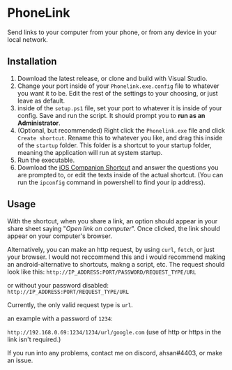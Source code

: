 
# PhoneLink
Send links to your computer from your phone, or from any device in your local network.

## Installation
1. Download the latest release, or clone and build with Visual Studio.
2. Change your port inside of your `Phonelink.exe.config` file to whatever you want it to be. Edit the rest of the settings to your choosing, or just leave as default.
3. inside of the `setup.ps1` file, set your port to whatever it is inside of your config. Save and run the script. It should prompt you to **run as an Administrator**.
4. (Optional, but recommended) Right click the `Phonelink.exe` file and click `Create shortcut`. Rename this to whatever you like, and drag this inside of the `startup` folder. This folder is a shortcut to your startup folder, meaning the application will run at system startup. 
5. Run the executable.
6. Download the [iOS Companion Shortcut](https://www.icloud.com/shortcuts/745a4ed5672e4160a01623864a84baee) and answer the questions you are prompted to, or edit the texts inside of the actual shortcut. (You can run the `ipconfig` command in powershell to find your ip address).

## Usage

With the  shortcut, when you share a link, an option should appear in your share sheet saying "*Open link on computer*". Once clicked, the link should appear on your computer's browser.

Alternatively, you can make an http request, by using `curl`, `fetch`, or just your browser. I would not reccommend this and i would recommend making an android-alternative  to shortcuts, makng a script, etc. The request should look like this:
``
http://IP_ADDRESS:PORT/PASSWORD/REQUEST_TYPE/URL
``

or without your password disabled:
``
http://IP_ADDRESS:PORT/REQUEST_TYPE/URL
``

Currently, the only valid request type is `url`.

an example with a password of `1234`:

``
http://192.168.0.69:1234/1234/url/google.com
``
(use of http or https in the link isn't required.)

If you run into any problems, contact me on discord, ahsan#4403, or make an issue.

